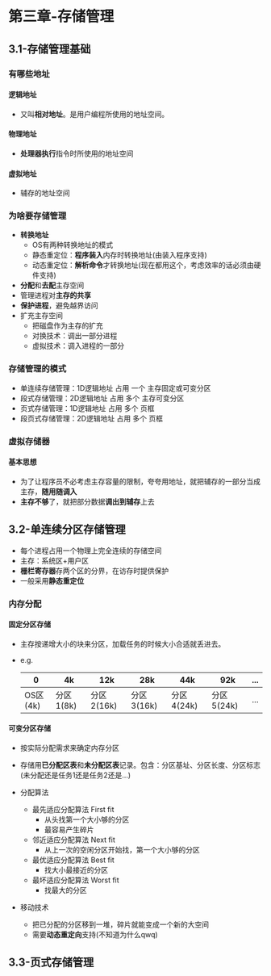 # 第三章-存储管理

## 3.1-存储管理基础

### 有哪些地址

#### 逻辑地址

- 又叫**相对地址**。是用户编程所使用的地址空间。

#### 物理地址

- **处理器执行**指令时所使用的地址空间

#### 虚拟地址

- 辅存的地址空间

### 为啥要存储管理

- **转换地址**
    - OS有两种转换地址的模式
    - 静态重定位：**程序装入**内存时转换地址(由装入程序支持)
    - 动态重定位：**解析命令**才转换地址(现在都用这个，考虑效率的话必须由硬件支持)
- **分配**和**去配**主存空间
- 管理进程对**主存的共享**
- **保护进程**，避免越界访问
- 扩充主存空间
    - 把磁盘作为主存的扩充
    - 对换技术：调出一部分进程
    - 虚拟技术：调入进程的一部分

### 存储管理的模式

- 单连续存储管理：1D逻辑地址 占用 一个 主存固定或可变分区
- 段式存储管理：2D逻辑地址 占用 多个 主存可变分区
- 页式存储管理：1D逻辑地址 占用 多个 页框
- 段页式存储管理：2D逻辑地址 占用 多个 页框

### 虚拟存储器

#### 基本思想

- 为了让程序员不必考虑主存容量的限制，夸夸用地址，就把辅存的一部分当成主存，**随用随调入**
- **主存不够**了，就把部分数据**调出到辅存**上去

## 3.2-单连续分区存储管理

- 每个进程占用一个物理上完全连续的存储空间
- 主存：系统区+用户区
- **栅栏寄存器**存两个区的分界，在访存时提供保护
- 一般采用**静态重定位**

### 内存分配

#### 固定分区存储

- 主存按递增大小的块来分区，加载任务的时候大小合适就丢进去。

- e.g.

    | 0        | 4k        | 12k        | 28k        | 44k        | 92k        | ...  |
    | -------- | --------- | ---------- | ---------- | ---------- | ---------- | ---- |
    | OS区(4k) | 分区1(8k) | 分区2(16k) | 分区3(16k) | 分区4(24k) | 分区5(24k) | ...  |

#### 可变分区存储

- 按实际分配需求来确定内存分区
- 存储用**已分配区表**和**未分配区表**记录。包含：分区基址、分区长度、分区标志(未分配还是任务1还是任务2还是...)
- 分配算法
    - 最先适应分配算法 First fit
        - 从头找第一个大小够的分区
        - 最容易产生碎片
    - 邻近适应分配算法 Next fit
        - 从上一次的空闲分区开始找，第一个大小够的分区
    - 最优适应分配算法 Best fit
        - 找大小最接近的分区
    - 最坏适应分配算法 Worst fit
        - 找最大的分区

- 移动技术
    - 把已分配的分区移到一堆，碎片就能变成一个新的大空间
    - 需要**动态重定向**支持(不知道为什么qwq)

## 3.3-页式存储管理

